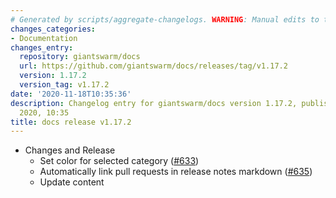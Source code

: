 ```yaml
---
# Generated by scripts/aggregate-changelogs. WARNING: Manual edits to this files will be overwritten.
changes_categories:
- Documentation
changes_entry:
  repository: giantswarm/docs
  url: https://github.com/giantswarm/docs/releases/tag/v1.17.2
  version: 1.17.2
  version_tag: v1.17.2
date: '2020-11-18T10:35:36'
description: Changelog entry for giantswarm/docs version 1.17.2, published on 18 November
  2020, 10:35
title: docs release v1.17.2
---
```


- Changes and Release
  - Set color for selected category ([#633](https://github.com/giantswarm/docs/pull/633))
  - Automatically link pull requests in release notes markdown ([#635](https://github.com/giantswarm/docs/pull/635))
  - Update content
